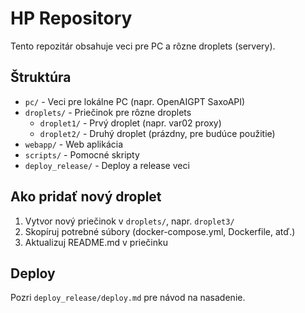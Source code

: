 # HP Repository

Tento repozitár obsahuje veci pre PC a rôzne droplets (servery).

## Štruktúra

- `pc/` - Veci pre lokálne PC (napr. OpenAIGPT SaxoAPI)
- `droplets/` - Priečinok pre rôzne droplets
  - `droplet1/` - Prvý droplet (napr. var02 proxy)
  - `droplet2/` - Druhý droplet (prázdny, pre budúce použitie)
- `webapp/` - Web aplikácia
- `scripts/` - Pomocné skripty
- `deploy_release/` - Deploy a release veci

## Ako pridať nový droplet

1. Vytvor nový priečinok v `droplets/`, napr. `droplet3/`
2. Skopíruj potrebné súbory (docker-compose.yml, Dockerfile, atď.)
3. Aktualizuj README.md v priečinku

## Deploy

Pozri `deploy_release/deploy.md` pre návod na nasadenie.
